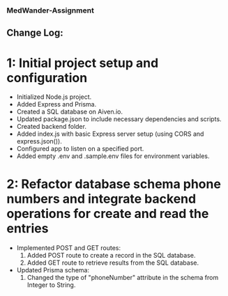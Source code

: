 ### MedWander-Assignment

## Change Log:

# 1: Initial project setup and configuration

- Initialized Node.js project.
- Added Express and Prisma.
- Created a SQL database on Aiven.io.
- Updated package.json to include necessary dependencies and scripts.
- Created backend folder.
- Added index.js with basic Express server setup (using CORS and express.json()).
- Configured app to listen on a specified port.
- Added empty .env and .sample.env files for environment variables.

# 2: Refactor database schema phone numbers and integrate backend operations for create and read the entries

- Implemented POST and GET routes:
  1. Added POST route to create a record in the SQL database.
  2. Added GET route to retrieve results from the SQL database.
-  Updated Prisma schema:
   1. Changed the type of "phoneNumber" attribute in the schema from Integer to String.
